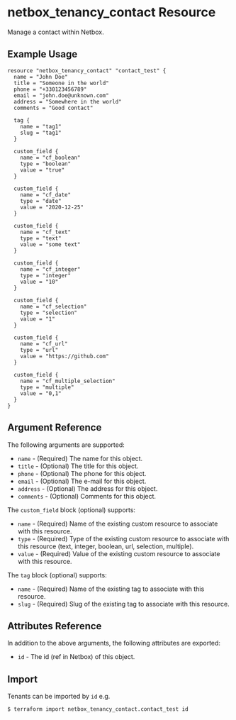 # netbox\_tenancy\_contact Resource

Manage a contact within Netbox.

## Example Usage

```hcl
resource "netbox_tenancy_contact" "contact_test" {
  name = "John Doe"
  title = "Someone in the world"
  phone = "+330123456789"
  email = "john.doe@unknown.com"
  address = "Somewhere in the world"
  comments = "Good contact"
  
  tag {
    name = "tag1"
    slug = "tag1"
  }
  
  custom_field {
    name = "cf_boolean"
    type = "boolean"
    value = "true"
  }

  custom_field {
    name = "cf_date"
    type = "date"
    value = "2020-12-25"
  }

  custom_field {
    name = "cf_text"
    type = "text"
    value = "some text"
  }

  custom_field {
    name = "cf_integer"
    type = "integer"
    value = "10"
  }

  custom_field {
    name = "cf_selection"
    type = "selection"
    value = "1"
  }

  custom_field {
    name = "cf_url"
    type = "url"
    value = "https://github.com"
  }

  custom_field {
    name = "cf_multiple_selection"
    type = "multiple"
    value = "0,1"
  }
}
```

## Argument Reference

The following arguments are supported:
* ``name`` - (Required) The name for this object.
* ``title`` - (Optional) The title for this object.
* ``phone`` - (Optional) The phone for this object.
* ``email`` - (Optional) The e-mail for this object.
* ``address`` - (Optional) The address for this object.
* ``comments`` - (Optional) Comments for this object.

The ``custom_field`` block (optional) supports:
* ``name`` - (Required) Name of the existing custom resource to associate with this resource.
* ``type`` - (Required) Type of the existing custom resource to associate with this resource (text, integer, boolean, url, selection, multiple).
* ``value`` - (Required) Value of the existing custom resource to associate with this resource.

The ``tag`` block (optional) supports:
* ``name`` - (Required) Name of the existing tag to associate with this resource.
* ``slug`` - (Required) Slug of the existing tag to associate with this resource.

## Attributes Reference

In addition to the above arguments, the following attributes are exported:
* ``id`` - The id (ref in Netbox) of this object.

## Import

Tenants can be imported by `id` e.g.

```
$ terraform import netbox_tenancy_contact.contact_test id
```
